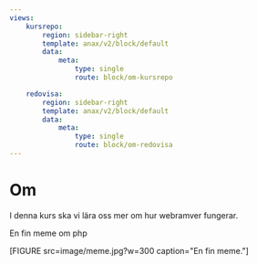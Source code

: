 ```yaml
---
views:
    kursrepo:
        region: sidebar-right
        template: anax/v2/block/default
        data:
            meta:
                type: single
                route: block/om-kursrepo

    redovisa:
        region: sidebar-right
        template: anax/v2/block/default
        data:
            meta:
                type: single
                route: block/om-redovisa
---
```

Om
=========================

I denna kurs ska vi lära oss mer om hur webramver fungerar.

En fin meme om php

[FIGURE src=image/meme.jpg?w=300 caption="En fin meme."]
